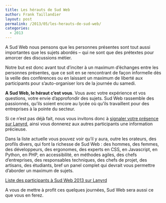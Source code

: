 ```yaml
---
title: Les hérauts de Sud Web
author: Frank Taillandier
layout: post
permalink: /2013/05/les-herauts-de-sud-web/
categories:
  - 2013
---
```


A Sud Web nous pensons que les personnes présentes sont tout aussi importantes que les sujets abordés &#8211; qui ne sont que des prétextes pour amorcer des discussions métier.

Notre but est donc avant tout d&rsquo;inciter à un maximum d&rsquo;échanges entre les personnes présentes, que ce soit en se rencontrant de façon informelle dès la veille des conférences ou en laissant un maximum de liberté aux participants pour s&rsquo;auto-organiser lors de la journée du samedi.

**A Sud Web, le héraut c&rsquo;est vous**. Vous avec votre expérience et vos questions, votre envie d&rsquo;approfondir des sujets. Sud Web rassemble des passionnés, qu&rsquo;ils soient encore au lycée où qu&rsquo;ils travaillent pour des entreprises à la pointe du secteur.

Si ce n&rsquo;est pas déjà fait, nous vous invitons donc à [signaler votre présence sur Lanyrd][1], ainsi vous donnerez aux autres participants une information précieuse.

Dans la liste actuelle vous pouvez voir qu&rsquo;il y aura, outre les orateurs, des profils divers, qui font la richesse de Sud Web : des hommes, des femmes, des développeurs, des ergonomes, des experts en CSS, en Javascript, en Python, en PHP, en accessibilité, en méthodes agiles, des chefs d&rsquo;entreprises, des responsables techniques, des chefs de projet, des artisans, des étudiants, bref un panel complet qui devrait vous permettre d&rsquo;aborder un maximum de sujets.

<div class="lanyrd-target-participants">
  <a class="lanyrd-participants" href="http://lanyrd.com/2013/sudweb/attendees/" data-lanyrd-labels="" data-lanyrd-nolink="" data-lanyrd-nocss=""> Liste des participants à Sud Web 2013 sur Lanyrd<br /> </a>
</div>

A vous de mettre à profit ces quelques journées, Sud Web sera aussi ce que vous en ferez.

 [1]: http://lanyrd.com/2013/sudweb/attendees/
